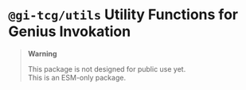 # `@gi-tcg/utils` Utility Functions for Genius Invokation

> **Warning**
>
> This package is not designed for public use yet.  
> This is an ESM-only package.
